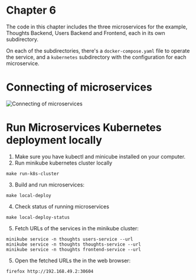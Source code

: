 Chapter 6
=======

The code in this chapter includes the three microservices for the example, Thoughts Backend, Users Backend and Frontend, each in its own subdirectory.

On each of the subdirectories, there's a `docker-compose.yaml` file to operate the service, and a `kubernetes` subdirectory with the configuration for each microservice.

Connecting of microservices
========

![Connecting of microservices](docs/connecting_services.png)


Run Microservices Kubernetes deployment locally
=======

1. Make sure you have kubectl and minicube installed on your computer.
2. Run minikube kubernetes cluster locally
```
make run-k8s-cluster
```
3. Build and run microservices:
```
make local-deploy
```

4. Check status of running microservices
```
make local-deploy-status
```
5. Fetch URLs of the services in the minikube cluster:
```
minikube service -n thoughts users-service --url
minikube service -n thoughts thoughts-service --url
minikube service -n thoughts frontend-service --url
```

5. Open the fetched URLs the in the web browser:
```
firefox http://192.168.49.2:30604
```
